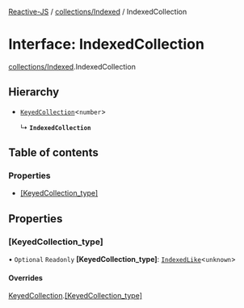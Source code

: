 [Reactive-JS](../README.md) / [collections/Indexed](../modules/collections_Indexed.md) / IndexedCollection

# Interface: IndexedCollection

[collections/Indexed](../modules/collections_Indexed.md).IndexedCollection

## Hierarchy

- [`KeyedCollection`](collections.KeyedCollection.md)<`number`\>

  ↳ **`IndexedCollection`**

## Table of contents

### Properties

- [[KeyedCollection\_type]](collections_Indexed.IndexedCollection.md#[keyedcollection_type])

## Properties

### [KeyedCollection\_type]

• `Optional` `Readonly` **[KeyedCollection\_type]**: [`IndexedLike`](collections.IndexedLike.md)<`unknown`\>

#### Overrides

[KeyedCollection](collections.KeyedCollection.md).[[KeyedCollection_type]](collections.KeyedCollection.md#[keyedcollection_type])
